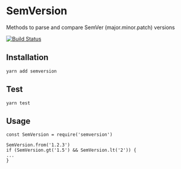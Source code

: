 # SemVersion

Methods to parse and compare SemVer (major.minor.patch) versions

[![Build Status](https://travis-ci.org/dustykeyboard/semversion.svg?branch=master)](https://travis-ci.org/dustykeyboard/semversion)

## Installation

```
yarn add semversion
```

## Test

```
yarn test
```

## Usage

```
const SemVersion = require('semversion')

SemVersion.from('1.2.3')
if (SemVersion.gt('1.5') && SemVersion.lt('2')) {
...
}
```
